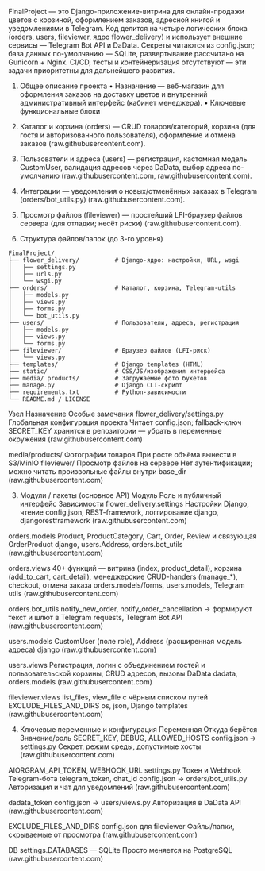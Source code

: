 FinalProject — это Django-приложение-витрина для онлайн-продажи цветов с корзиной, оформлением заказов, адресной книгой и уведомлениями в Telegram.
Код делится на четыре логических блока (orders, users, fileviewer, ядро flower_delivery) и использует внешние сервисы — Telegram Bot API и DaData.
Секреты читаются из config.json; база данных по-умолчанию — SQLite, развертывание рассчитано на Gunicorn + Nginx.
CI/CD, тесты и контейнеризация отсутствуют — эти задачи приоритетны для дальнейшего развития.

1. Общее описание проекта
•	Назначение — веб-магазин для оформления заказов на доставку цветов и внутренний административный интерфейс (кабинет менеджера).
•	Ключевые функциональные блоки
1.	Каталог и корзина (orders) — CRUD товаров/категорий, корзина (для гостя и авторизованного пользователя), оформление и отмена заказов (raw.githubusercontent.com).
2.	Пользователи и адреса (users) — регистрация, кастомная модель CustomUser, валидация адресов через DaData, выбор адреса по-умолчанию (raw.githubusercontent.com, raw.githubusercontent.com).
3.	Интеграции — уведомления о новых/отменённых заказах в Telegram (orders/bot_utils.py) (raw.githubusercontent.com).
4.	Просмотр файлов (fileviewer) — простейший LFI-браузер файлов сервера (для отладки; несёт риски) (raw.githubusercontent.com).

2. Структура файлов/папок (до 3-го уровня)
```   
FinalProject/
├── flower_delivery/          # Django-ядро: настройки, URL, wsgi
│   ├── settings.py
│   ├── urls.py
│   └── wsgi.py
├── orders/                   # Каталог, корзина, Telegram-utils
│   ├── models.py
│   ├── views.py
│   ├── forms.py
│   └── bot_utils.py
├── users/                    # Пользователи, адреса, регистрация
│   ├── models.py
│   ├── views.py
│   └── forms.py
├── fileviewer/               # Браузер файлов (LFI-риск)
│   └── views.py
├── templates/                # Django templates (HTML)
├── static/                   # CSS/JS/изображения интерфейса
├── media/ products/          # Загружаемые фото букетов
├── manage.py                 # Django CLI-скрипт
├── requirements.txt          # Python-зависимости
└── README.md / LICENSE
```
Узел	Назначение	Особые замечания
flower_delivery/settings.py	Глобальная конфигурация проекта	Читает config.json; fallback-ключ SECRET_KEY хранится в репозитории — убрать в переменные окружения (raw.githubusercontent.com)

media/products/	Фотографии товаров	При росте объёма вынести в S3/MinIO
fileviewer/	Просмотр файлов на сервере	Нет аутентификации; можно читать произвольные файлы внутри base_dir (raw.githubusercontent.com)

3. Модули / пакеты (основное API)
Модуль	Роль и публичный интерфейс	Зависимости
flower_delivery.settings	Настройки Django, чтение config.json, REST-framework, логгирование	django, djangorestframework (raw.githubusercontent.com)

orders.models	Product, ProductCategory, Cart, Order, Review и связующая OrderProduct	django, users.Address, orders.bot_utils (raw.githubusercontent.com)

orders.views	40+ функций — витрина (index, product_detail), корзина (add_to_cart, cart_detail), менеджерские CRUD-handers (manage_*), checkout, отмена заказа	orders.models/forms, users.models, Telegram utils (raw.githubusercontent.com)

orders.bot_utils	notify_new_order, notify_order_cancellation → формируют текст и шлют в Telegram	requests, Telegram Bot API (raw.githubusercontent.com)

users.models	CustomUser (поле role), Address (расширенная модель адреса)	django (raw.githubusercontent.com)

users.views	Регистрация, логин с объединением гостей и пользовательской корзины, CRUD адресов, вызовы DaData	dadata, orders.models (raw.githubusercontent.com)

fileviewer.views	list_files, view_file с чёрным списком путей EXCLUDE_FILES_AND_DIRS	os, json, Django templates (raw.githubusercontent.com)

4. Ключевые переменные и конфигурация
Переменная	Откуда берётся	Значение/роль
SECRET_KEY, DEBUG, ALLOWED_HOSTS	config.json → settings.py	Секрет, режим среды, допустимые хосты (raw.githubusercontent.com)

AIORGRAM_API_TOKEN, WEBHOOK_URL	settings.py	Токен и Webhook Telegram-бота
telegram_token, chat_id	config.json → orders/bot_utils.py	Авторизация и чат для уведомлений (raw.githubusercontent.com)

dadata_token	config.json → users/views.py	Авторизация в DaData API (raw.githubusercontent.com)

EXCLUDE_FILES_AND_DIRS	config.json для fileviewer	Файлы/папки, скрываемые от просмотра (raw.githubusercontent.com)

DB	settings.DATABASES — SQLite	Просто меняется на PostgreSQL (raw.githubusercontent.com)


